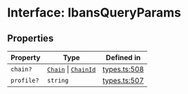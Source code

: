 # Interface: IbansQueryParams

## Properties

| Property | Type | Defined in |
| ------ | ------ | ------ |
| `chain?` | [`Chain`](/docs/packages/sdk/type-aliases/Chain.md) \| [`ChainId`](/docs/packages/sdk/type-aliases/ChainId.md) | [types.ts:508](https://github.com/monerium/js-monorepo/blob/main/packages/sdk/src/types.ts#L508) |
| `profile?` | `string` | [types.ts:507](https://github.com/monerium/js-monorepo/blob/main/packages/sdk/src/types.ts#L507) |
